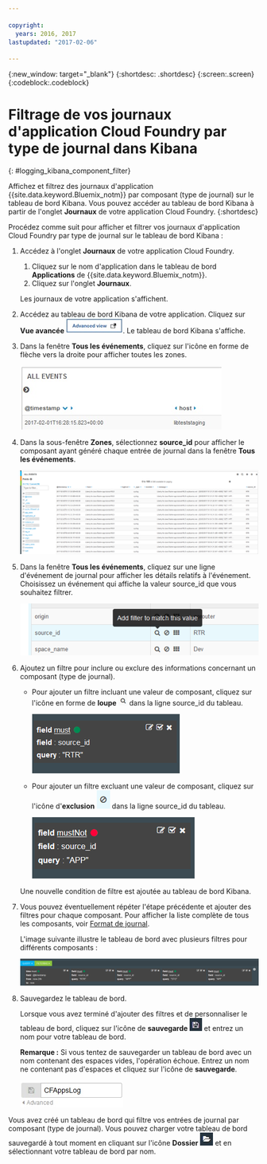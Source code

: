 ```yaml
---

copyright:
  years: 2016, 2017
lastupdated: "2017-02-06"

---
```


<!-- Common attributes used in the template are defined as follows: -->
{:new_window: target="_blank"}
{:shortdesc: .shortdesc}
{:screen:.screen}
{:codeblock:.codeblock}

# Filtrage de vos journaux d'application Cloud Foundry par type de journal dans Kibana
<!-- for example, Uploading your data -->
{: #logging_kibana_component_filter}
<!-- Provide an appropriate ID above -->

Affichez et filtrez des journaux d'application {{site.data.keyword.Bluemix_notm}} par composant (type de journal) sur le tableau de bord Kibana. Vous pouvez accéder au tableau de bord Kibana à partir de l'onglet **Journaux** de votre application Cloud Foundry.
{:shortdesc}

<!-- Include a sentence to briefly introduce the steps/subtopics. Example: -->
Procédez comme suit pour afficher et filtrer vos journaux d'application Cloud Foundry par type de journal sur le tableau de bord Kibana :

1. Accédez à l'onglet **Journaux** de votre application Cloud Foundry.  

    1. Cliquez sur le nom d'application dans le tableau de bord **Applications** de {{site.data.keyword.Bluemix_notm}}. 
    2. Cliquez sur l'onglet **Journaux**. 
    
    Les journaux de votre application s'affichent. 

2. Accédez au tableau de bord Kibana de votre application. Cliquez sur **Vue avancée** ![](images/logging_advanced_view.jpg). Le tableau de bord Kibana s'affiche. 

3. Dans la fenêtre **Tous les événements**, cliquez sur l'icône en forme de flèche vers la droite pour afficher toutes les zones.  

    ![Fenêtre Tous les événements avec l'icône en forme de flèche vers la droite](images/logging_all_events_no_fields.jpg)

4. Dans la sous-fenêtre **Zones**, sélectionnez **source_id** pour afficher le composant ayant généré chaque entrée de journal dans la fenêtre **Tous les événements**. 

    ![Fenêtre Tous les événements avec la zone source_id sélectionnée](images/logging_component.png)

5. Dans la fenêtre **Tous les événements**, cliquez sur une ligne d'événement de journal pour afficher les détails relatifs à l'événement. Choisissez un événement qui affiche la valeur source_id que vous souhaitez filtrer. 

    ![Fenêtre Tous les événements affichant les détails relatifs à un événement de journal sélectionné](images/logging_component_add_filter.png)

6. Ajoutez un filtre pour inclure ou exclure des informations concernant un composant (type de journal).  

    * Pour ajouter un filtre incluant une valeur de composant, cliquez sur l'icône en forme de **loupe** ![](images/logging_magnifying_glass.jpg) dans la ligne source_id du tableau.  

        ![Condition de filtre incluant la zone source_id](images/logging_component_filter.png) 

    * Pour ajouter un filtre excluant une valeur de composant, cliquez sur l'icône d'**exclusion** ![](images/logging_exclusion_icon.png) dans la ligne source_id du tableau.  
    
         ![Condition de filtre excluant la zone source_id](images/logging_component_add_exclusion_filter.png) 
     
     Une nouvelle condition de filtre est ajoutée au tableau de bord Kibana. 

7. Vous pouvez éventuellement répéter l'étape précédente et ajouter des filtres pour chaque composant. Pour afficher la liste complète de tous les composants, voir [Format de journal](../logging_view_kibana3.html#kibana_log_format_cf).

    L'image suivante illustre le tableau de bord avec plusieurs filtres pour différents composants :
    
    ![Plusieurs conditions de filtre pour la zone source_id](images/logging_component_multiple_filters.png)

8. Sauvegardez le tableau de bord. 

    Lorsque vous avez terminé d'ajouter des filtres et de personnaliser le tableau de bord, cliquez sur l'icône de **sauvegarde** ![](images/logging_save.jpg) et entrez un nom pour votre tableau de bord.  
      
    **Remarque :** Si vous tentez de sauvegarder un tableau de bord avec un nom contenant des espaces vides, l'opération échoue. Entrez un nom ne contenant pas d'espaces et cliquez sur l'icône de **sauvegarde**. 
    
    ![Sauvegarde d'un nom de tableau de bord](images/logging_save_dashboard.jpg)

Vous avez créé un tableau de bord qui filtre vos entrées de journal par composant (type de journal). Vous pouvez charger votre tableau de bord sauvegardé à tout moment en cliquant sur l'icône **Dossier** ![](images/logging_folder.jpg) et en sélectionnant votre tableau de bord par nom. 


